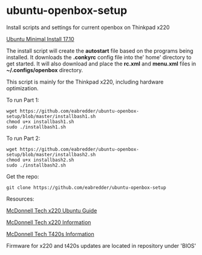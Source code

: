 # ubuntu-openbox-setup
Install scripts and settings for current openbox on Thinkpad x220

[Ubuntu Minimal Install 17.10](http://archive.ubuntu.com/ubuntu/dists/artful/main/installer-amd64/current/images/netboot/mini.iso)

The install script will create the **autostart** file based on the programs being installed. It downloads the **.conkyrc** config file into the' home' directory to get started. It will also download and place the **rc.xml** and **menu.xml** files in **~/.configs/openbox** directory.

This script is mainly for the Thinkpad x220, including hardware optimization.

To run Part 1:
```
wget https://github.com/eabredder/ubuntu-openbox-setup/blob/master/installbash1.sh
chmod u+x installbash1.sh
sudo ./installbash1.sh
```
To run Part 2:
```
wget https://github.com/eabredder/ubuntu-openbox-setup/blob/master/installbash2.sh
chmod u+x installbash2.sh
sudo ./installbash2.sh
```
Get the repo:
```
git clone https://github.com/eabredder/ubuntu-openbox-setup
```

Resources:

[McDonnell Tech x220 Ubuntu Guide](http://x220.mcdonnelltech.com/ubuntu/)

[McDonnell Tech x220 Information](http://x220.mcdonnelltech.com/)

[McDonnell Tech T420s Information](http://mcdojf.wixsite.com/t420s)

Firmware for x220 and t420s updates are located in repository under 'BIOS'
